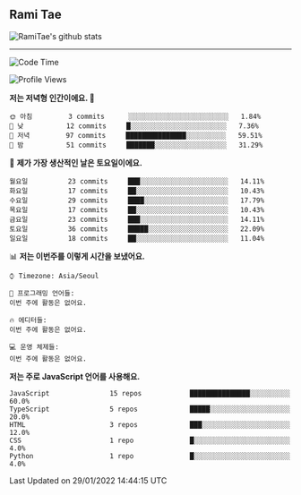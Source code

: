 ## Rami Tae

![RamiTae's github stats](https://github-readme-stats.vercel.app/api?username=RamiTae&show_icons=true&theme=tokyonight)

---
<!--START_SECTION:waka-->
![Code Time](http://img.shields.io/badge/Code%20Time-4%20hrs%2036%20mins-blue)

![Profile Views](http://img.shields.io/badge/Profile%20Views-25-blue)

**저는 저녁형 인간이에요. 🦉** 

```text
🌞 아침         3 commits      ░░░░░░░░░░░░░░░░░░░░░░░░░   1.84% 
🌆 낮　         12 commits     █░░░░░░░░░░░░░░░░░░░░░░░░   7.36% 
🌃 저녁         97 commits     ███████████████░░░░░░░░░░   59.51% 
🌙 밤　         51 commits     ███████░░░░░░░░░░░░░░░░░░   31.29%

```
📅 **제가 가장 생산적인 날은 토요일이에요.** 

```text
월요일          23 commits     ███░░░░░░░░░░░░░░░░░░░░░░   14.11% 
화요일          17 commits     ██░░░░░░░░░░░░░░░░░░░░░░░   10.43% 
수요일          29 commits     ████░░░░░░░░░░░░░░░░░░░░░   17.79% 
목요일          17 commits     ██░░░░░░░░░░░░░░░░░░░░░░░   10.43% 
금요일          23 commits     ███░░░░░░░░░░░░░░░░░░░░░░   14.11% 
토요일          36 commits     █████░░░░░░░░░░░░░░░░░░░░   22.09% 
일요일          18 commits     ██░░░░░░░░░░░░░░░░░░░░░░░   11.04%

```


📊 **저는 이번주를 이렇게 시간을 보냈어요.** 

```text
⌚︎ Timezone: Asia/Seoul

💬 프로그래밍 언어들: 
이번 주에 활동은 없어요.

🔥 에디터들: 
이번 주에 활동은 없어요.

💻 운영 체제들: 
이번 주에 활동은 없어요.

```

**저는 주로 JavaScript 언어를 사용해요.** 

```text
JavaScript               15 repos            ███████████████░░░░░░░░░░   60.0% 
TypeScript               5 repos             █████░░░░░░░░░░░░░░░░░░░░   20.0% 
HTML                     3 repos             ███░░░░░░░░░░░░░░░░░░░░░░   12.0% 
CSS                      1 repo              █░░░░░░░░░░░░░░░░░░░░░░░░   4.0% 
Python                   1 repo              █░░░░░░░░░░░░░░░░░░░░░░░░   4.0%

```



 Last Updated on 29/01/2022 14:44:15 UTC
<!--END_SECTION:waka-->
